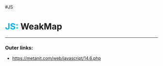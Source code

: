 #JS
# <font color="#00b0f0">JS:</font> WeakMap
---
### Outer links:
- https://metanit.com/web/javascript/14.6.php